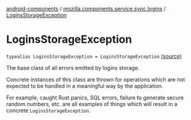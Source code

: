 [android-components](../index.md) / [mozilla.components.service.sync.logins](index.md) / [LoginsStorageException](./-logins-storage-exception.md)

# LoginsStorageException

`typealias LoginsStorageException = LoginsStorageException` [(source)](https://github.com/mozilla-mobile/android-components/blob/master/components/service/sync-logins/src/main/java/mozilla/components/service/sync/logins/SyncableLoginsStorage.kt#L50)

The base class of all errors emitted by logins storage.

Concrete instances of this class are thrown for operations which are
not expected to be handled in a meaningful way by the application.

For example, caught Rust panics, SQL errors, failure to generate secure
random numbers, etc. are all examples of things which will result in a
concrete `LoginsStorageException`.

